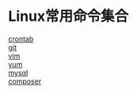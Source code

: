 Linux常用命令集合
====
[crontab](https://github.com/chenxiansen/Grep/blob/master/src/Crontab.md)   
[git](https://github.com/chenxiansen/Grep/blob/master/src/Git.md)   
[vim](https://github.com/chenxiansen/Grep/blob/master/src/Vim.md)   
[yum](https://github.com/chenxiansen/Grep/blob/master/src/Yum.md)   
[mysql](https://github.com/chenxiansen/Grep/blob/master/src/Mysql.md)   
[composer](https://github.com/chenxiansen/Grep/blob/master/src/Composer.md)   